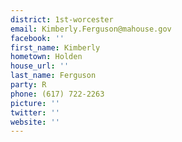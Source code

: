 ```yaml
---
district: 1st-worcester
email: Kimberly.Ferguson@mahouse.gov
facebook: ''
first_name: Kimberly
hometown: Holden
house_url: ''
last_name: Ferguson
party: R
phone: (617) 722-2263
picture: ''
twitter: ''
website: ''
---
```

